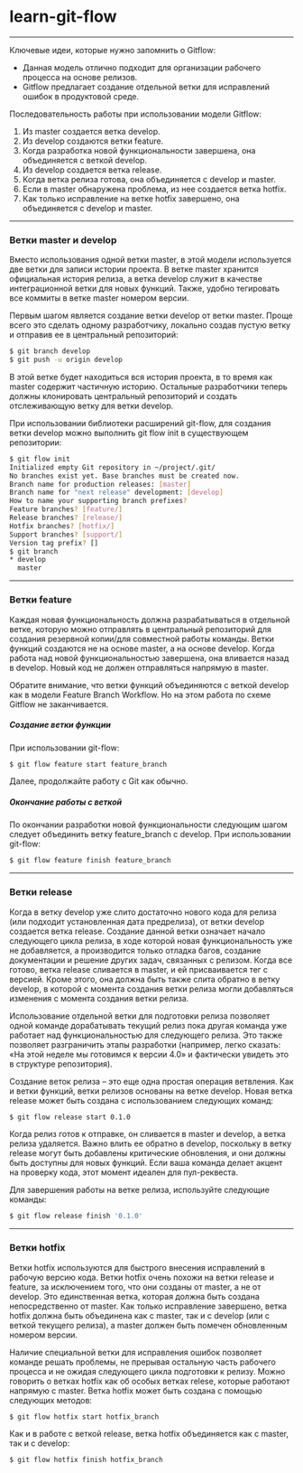 # learn-git-flow

-----

Ключевые идеи, которые нужно запомнить о Gitflow:

* Данная модель отлично подходит для организации рабочего процесса на основе релизов.
* Gitflow предлагает создание отдельной ветки для исправлений ошибок в продуктовой среде.

Последовательность работы при использовании модели Gitflow:

1. Из master создается ветка develop.
1. Из develop создаются ветки feature.
1. Когда разработка новой функциональности завершена, она объединяется с веткой develop.
1. Из develop создается ветка release.
1. Когда ветка релиза готова, она объединяется с develop и master.
1. Если в master обнаружена проблема, из нее создается ветка hotfix.
1. Как только исправление на ветке hotfix завершено, она объединяется с develop и master.

-----

### Ветки master и develop

Вместо использования одной ветки master, в этой модели используется две ветки для записи истории проекта. В ветке master хранится официальная история релиза, а ветка develop служит в качестве интеграционной ветки для новых функций. Также, удобно тегировать все коммиты в ветке master номером версии.

Первым шагом является создание ветки develop от ветки master. Проще всего это сделать одному разработчику, локально создав пустую ветку и отправив ее в центральный репозиторий:

```bash
$ git branch develop
$ git push -u origin develop
```

В этой ветке будет находиться вся история проекта, в то время как master содержит частичную историю. Остальные разработчики теперь должны клонировать центральный репозиторий и создать отслеживающую ветку для ветки develop.

При использовании библиотеки расширений git-flow, для создания ветки develop можно выполнить git flow init в существующем репозитории:

```bash
$ git flow init
Initialized empty Git repository in ~/project/.git/
No branches exist yet. Base branches must be created now.
Branch name for production releases: [master]
Branch name for "next release" development: [develop]
How to name your supporting branch prefixes?
Feature branches? [feature/]
Release branches? [release/]
Hotfix branches? [hotfix/]
Support branches? [support/]
Version tag prefix? []
$ git branch
* develop
  master
```

-----

### Ветки feature

Каждая новая функциональность должна разрабатываться в отдельной ветке, которую можно отправлять в центральный репозиторий для создания резервной копии/для совместной работы команды. Ветки функций создаются не на основе master, a на основе develop. Когда работа над новой функциональностью завершена, она вливается назад в develop. Новый код не должен отправляться напрямую в master.

Обратите внимание, что ветки функций объединяются с веткой develop как в модели Feature Branch Workflow. Но на этом работа по схеме Gitflow не заканчивается.

##### Создание ветки функции

При использовании git-flow:

```bash
$ git flow feature start feature_branch
```

Далее, продолжайте работу c Git как обычно.

##### Окончание работы с веткой

По окончании разработки новой функциональности следующим шагом следует объединить ветку feature_branch c develop. При использовании git-flow:

```bash
$ git flow feature finish feature_branch
```

-----

### Ветки release

Когда в ветку develop уже слито достаточно нового кода для релиза (или подходит установленная дата предрелиза), от ветки develop создается ветка release. Создание данной ветки означает начало следующего цикла релиза, в ходе которой новая функциональность уже не добавляется, а производится только отладка багов, создание документации и решение других задач, связанных с релизом. Когда все готово, ветка release сливается в master, и ей присваивается тег с версией. Кроме этого, она должна быть также слита обратно в ветку develop, в которой с момента создания ветки релиза могли добавляться изменения с момента создания ветки релиза.

Использование отдельной ветки для подготовки релиза позволяет одной команде дорабатывать текущий релиз пока другая команда уже работает над функциональностью для следующего релиза. Это также позволяет разграничить этапы разработки (например, легко сказать: «На этой неделе мы готовимся к версии 4.0» и фактически увидеть это в структуре репозитория).

Создание веток релиза – это еще одна простая операция ветвления. Как и ветки функций, ветки релизов основаны на ветке develop. Новая ветка release может быть создана с использованием следующих команд:

```bash
$ git flow release start 0.1.0
```

Когда релиз готов к отправке, он сливается в master и develop, а ветка релиза удаляется. Важно влить ее обратно в develop, поскольку в ветку release могут быть добавлены критические обновления, и они должны быть доступны для новых функций. Если ваша команда делает акцент на проверку кода, этот момент идеален для пул-реквеста.

Для завершения работы на ветке релиза, используйте следующие команды:

```bash
$ git flow release finish '0.1.0'
```

-----

### Ветки hotfix

Ветки hotfix используются для быстрого внесения исправлений в рабочую версию кода. Ветки hotfix очень похожи на ветки release и feature, за исключением того, что они созданы от master, а не от develop. Это единственная ветка, которая должна быть создана непосредственно от master. Как только исправление завершено, ветка hotfix должна быть объединена как с master, так и с develop (или с веткой текущего релиза), а master должен быть помечен обновленным номером версии.

Наличие специальной ветки для исправления ошибок позволяет команде решать проблемы, не прерывая остальную часть рабочего процесса и не ожидая следующего цикла подготовки к релизу. Можно говорить о ветках hotfix как об особых ветках relese, которые работают напрямую с master. Ветка hotfix может быть создана с помощью следующих методов:

```bash
$ git flow hotfix start hotfix_branch
```

Как и в работе с веткой release, ветка hotfix объединяется как с master, так и с develop:

```bash
$ git flow hotfix finish hotfix_branch
```

